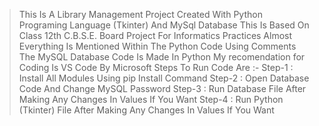 > This Is A Library Management Project Created With Python Programing Language (Tkinter) And MySql Database
> This Is Based On Class 12th C.B.S.E. Board Project For Informatics Practices
> Almost Everything Is Mentioned Within The Python Code Using Comments
> The MySQL Database Code Is Made In Python
> My recomendation for Coding Is VS Code By Microsoft
> Steps To Run Code Are :-
	Step-1 : Install All Modules Using pip Install Command
	Step-2 : Open Database Code And Change MySQL Password
	Step-3 : Run Database File After Making Any Changes In Values If You Want
	Step-4 : Run Python (Tkinter) File After Making Any Changes In Values If You Want
